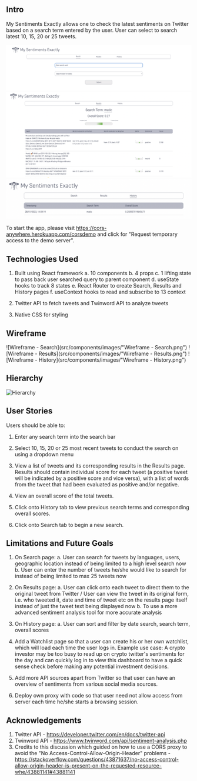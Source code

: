 ## Intro

My Sentiments Exactly allows one to check the latest sentiments on Twitter based on a search term entered by the user. User can select to search latest 10, 15, 20 or 25 tweets.

![Search](src/components/images/Search.png)
![Results](src/components/images/Results.png)
![History](src/components/images/History.png)

To start the app, please visit https://cors-anywhere.herokuapp.com/corsdemo and click for "Request temporary access to the demo server".

## Technologies Used

1. Built using React framework
   a. 10 components
   b. 4 props
   c. 1 lifting state to pass back user searched query to parent component
   d. useState hooks to track 8 states
   e. React Router to create Search, Results and History pages
   f. useContext hooks to read and subscribe to 13 context

2. Twitter API to fetch tweets and Twinword API to analyze tweets

3. Native CSS for styling

## Wireframe

![Wireframe - Search](src/components/images/"Wireframe - Search.png")
![Wireframe - Results](src/components/images/"Wireframe - Results.png")
![Wireframe - History](src/components/images/"Wireframe - History.png")

## Hierarchy

![Hierarchy](src/components/images/Hierarchy.png")

## User Stories

Users should be able to:

1. Enter any search term into the search bar

2. Select 10, 15, 20 or 25 most recent tweets to conduct the search on using a dropdown menu

3. View a list of tweets and its corresponding results in the Results page. Results should contain individual score for each tweet (a positive tweet will be indicated by a positive score and vice versa), with a list of words from the tweet that had been evaluated as positive and/or negative.

4. View an overall score of the total tweets.

5. Click onto History tab to view previous search terms and corresponding overall scores.

6. Click onto Search tab to begin a new search.

## Limitations and Future Goals

1. On Search page:
   a. User can search for tweets by languages, users, geographic location instead of being limited to a high level search now
   b. User can enter the number of tweets he/she would like to search for instead of being limited to max 25 tweets now

2. On Results page:
   a. User can click onto each tweet to direct them to the original tweet from Twitter / User can view the tweet in its original form, i.e. who tweeted it, date and time of tweet etc on the results page itself instead of just the tweet text being displayed now
   b. To use a more advanced sentiment analysis tool for more accurate analysis

3. On History page:
   a. User can sort and filter by date search, search term, overall scores

4. Add a Watchlist page so that a user can create his or her own watchlist, which will load each time the user logs in. Example use case: A crypto investor may be too busy to read up on crypto twitter's sentiments for the day and can quickly log in to view this dashboard to have a quick sense check before making any potential investment decisions.

5. Add more API sources apart from Twitter so that user can have an overview of sentiments from various social media sources.

6. Deploy own proxy with code so that user need not allow access from server each time he/she starts a browsing session.

## Acknowledgements

1. Twitter API - https://developer.twitter.com/en/docs/twitter-api
2. Twinword API - https://www.twinword.com/api/sentiment-analysis.php
3. Credits to this discussion which guided on how to use a CORS proxy to avoid the "No Access-Control-Allow-Origin-Header" problems - https://stackoverflow.com/questions/43871637/no-access-control-allow-origin-header-is-present-on-the-requested-resource-whe/43881141#43881141
